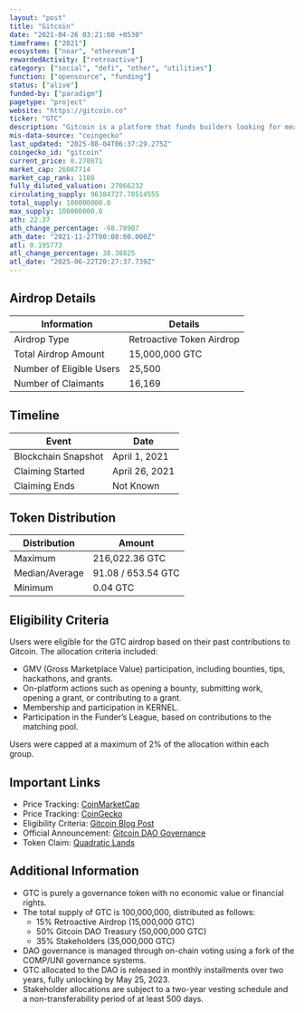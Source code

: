 ```yaml
---
layout: "post"
title: "Gitcoin"
date: "2021-04-26 03:21:08 +0530"
timeframe: ["2021"]
ecosystem: ["near", "ethereum"]
rewardedActivity: ["retroactive"]
category: ["social", "defi", "other", "utilities"]
function: ["opensource", "funding"]
status: ["alive"]
funded-by: ["paradigm"]
pagetype: "project"
website: "https://gitcoin.co"
ticker: "GTC"
description: "Gitcoin is a platform that funds builders looking for meaningful, open-source work, pioneering Quadratic Funding to support public goods development."
mis-data-source: "coingecko"
last_updated: "2025-08-04T06:37:29.275Z"
coingecko_id: "gitcoin"
current_price: 0.270871
market_cap: 26087714
market_cap_rank: 1108
fully_diluted_valuation: 27066232
circulating_supply: 96384727.70514555
total_supply: 100000000.0
max_supply: 100000000.0
ath: 22.37
ath_change_percentage: -98.78907
ath_date: "2021-11-27T00:00:00.000Z"
atl: 0.195773
atl_change_percentage: 38.38825
atl_date: "2025-06-22T20:27:37.739Z"
---
```


## Airdrop Details

| Information              | Details                   |
| ------------------------ | ------------------------- |
| Airdrop Type             | Retroactive Token Airdrop |
| Total Airdrop Amount     | 15,000,000 GTC            |
| Number of Eligible Users | 25,500                    |
| Number of Claimants      | 16,169                    |

## Timeline

| Event               | Date           |
| ------------------- | -------------- |
| Blockchain Snapshot | April 1, 2021  |
| Claiming Started    | April 26, 2021 |
| Claiming Ends       | Not Known      |

## Token Distribution

| Distribution   | Amount             |
| -------------- | ------------------ |
| Maximum        | 216,022.36 GTC     |
| Median/Average | 91.08 / 653.54 GTC |
| Minimum        | 0.04 GTC           |

## Eligibility Criteria

Users were eligible for the GTC airdrop based on their past contributions to Gitcoin. The allocation criteria included:

- GMV (Gross Marketplace Value) participation, including bounties, tips, hackathons, and grants.
- On-platform actions such as opening a bounty, submitting work, opening a grant, or contributing to a grant.
- Membership and participation in KERNEL.
- Participation in the Funder’s League, based on contributions to the matching pool.

Users were capped at a maximum of 2% of the allocation within each group.

## Important Links

- Price Tracking: [CoinMarketCap](https://coinmarketcap.com/currencies/gitcoin)
- Price Tracking: [CoinGecko](https://www.coingecko.com/en/coins/gitcoin)
- Eligibility Criteria: [Gitcoin Blog Post](https://web.archive.org/web/20220915084937/https://go.gitcoin.co/blog/introducing-gtc-gitcoins-governance-token)
- Official Announcement: [Gitcoin DAO Governance](https://gov.gitcoin.co)
- Token Claim: [Quadratic Lands](https://quadraticlands.com)

## Additional Information

- GTC is purely a governance token with no economic value or financial rights.
- The total supply of GTC is 100,000,000, distributed as follows:
  - 15% Retroactive Airdrop (15,000,000 GTC)
  - 50% Gitcoin DAO Treasury (50,000,000 GTC)
  - 35% Stakeholders (35,000,000 GTC)
- DAO governance is managed through on-chain voting using a fork of the COMP/UNI governance systems.
- GTC allocated to the DAO is released in monthly installments over two years, fully unlocking by May 25, 2023.
- Stakeholder allocations are subject to a two-year vesting schedule and a non-transferability period of at least 500 days.